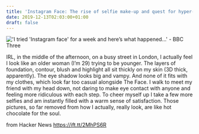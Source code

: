```yaml
---
title: 'Instagram Face: The rise of selfie make-up and quest for hyper-perfection'
date: 2019-12-13T02:03:00+01:00
draft: false
---
```


![](https://ichef.bbci.co.uk/images/ic/704xn/p06hj683.jpg "'I tried 'Instagram face' for a week and here’s what happened...' - BBC Three")  

IRL, in the middle of the afternoon, on a busy street in London, I actually feel I look like an older woman (I’m 29) trying to be younger. The layers of foundation, contour, blush and highlight all sit thickly on my skin (3D thick, apparently). The eye shadow looks big and vampy. And none of it fits with my clothes, which look far too casual alongside The Face. I walk to meet my friend with my head down, not daring to make eye contact with anyone and feeling more ridiculous with each step. To cheer myself up I take a few more selfies and am instantly filled with a warm sense of satisfaction. Those pictures, so far removed from how I actually, really look, are like hot chocolate for the soul.

  
  
from Hacker News https://ift.tt/2MhPS6R